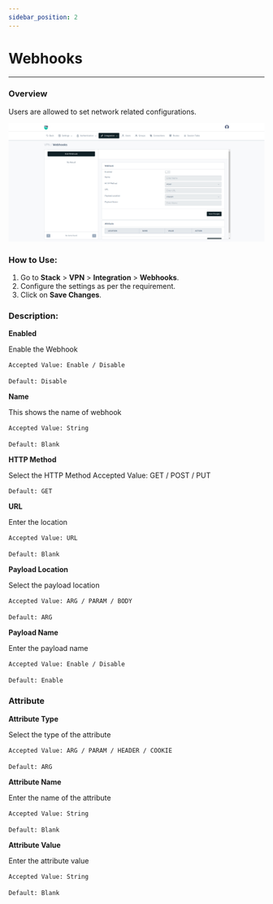 ```yaml
---
sidebar_position: 2
---
```


# Webhooks

---

### Overview

Users are allowed to set network related configurations.

![Email](/img/vpn/v8/docs/webhook.png)  

### How to Use:
1. Go to **Stack** > **VPN** > **Integration** > **Webhooks**.  
2. Configure the settings as per the requirement.  
3. Click on **Save Changes**.  

### Description:

**Enabled**  

Enable the Webhook
 
    Accepted Value: Enable / Disable

    Default: Disable

**Name**  

This shows the name of webhook

    Accepted Value: String

    Default: Blank

**HTTP Method**  

Select the HTTP Method 
    Accepted Value: GET / POST / PUT

    Default: GET

**URL**  

Enter the location 

    Accepted Value: URL

    Default: Blank

**Payload Location**  

Select the payload location

    Accepted Value: ARG / PARAM / BODY

    Default: ARG

**Payload Name**  

Enter the payload name
 
    Accepted Value: Enable / Disable

    Default: Enable

### Attribute

**Attribute Type**  

Select the type of the attribute

    Accepted Value: ARG / PARAM / HEADER / COOKIE

    Default: ARG

**Attribute Name**  

Enter the name of the attribute

    Accepted Value: String

    Default: Blank

**Attribute Value**

Enter the attribute value

    Accepted Value: String

    Default: Blank
